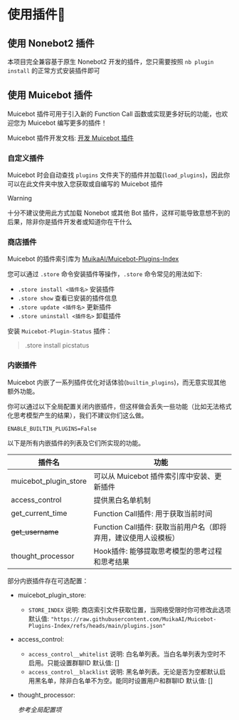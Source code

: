 # 使用插件🧩

## 使用 Nonebot2 插件

本项目完全兼容基于原生 Nonebot2 开发的插件，您只需要按照 `nb plugin install` 的正常方式安装插件即可

## 使用 Muicebot 插件

Muicebot 插件可用于引入新的 Function Call 函数或实现更多好玩的功能，也欢迎您为 Muicebot 编写更多的插件！

Muicebot 插件开发文档: [开发 Muicebot 插件](/develop/plugin)

### 自定义插件

Muicebot 时会自动查找 `plugins` 文件夹下的插件并加载(`load_plugins`)，因此你可以在此文件夹中放入您获取或自编写的 Muicebot 插件

> [!WARNING]
>
> 十分不建议使用此方式加载 Nonebot 或其他 Bot 插件，这样可能导致意想不到的后果，除非你是插件开发者或知道你在干什么

### 商店插件

Muicebot 的插件索引库为 [MuikaAI/Muicebot-Plugins-Index](https://github.com/MuikaAI/Muicebot-Plugins-Index)

您可以通过 `.store` 命令安装插件等操作，`.store` 命令常见的用法如下:

- `.store install <插件名>` 安装插件
- `.store show` 查看已安装的插件信息
- `.store update <插件名>` 更新插件
- `.store uninstall <插件名>` 卸载插件

安装 `Muicebot-Plugin-Status` 插件：

> .store install picstatus


### 内嵌插件

Muicebot 内嵌了一系列插件优化对话体验(`builtin_plugins`)，而无意实现其他额外功能。

你可以通过以下全局配置关闭内嵌插件，但这样做会丢失一些功能（比如无法格式化思考模型产生的结果），我们不建议你们这么做。

```dotenv
ENABLE_BUILTIN_PLUGINS=False
```

以下是所有内嵌插件的列表及它们所实现的功能。

| 插件名                | 功能                                                         |
| --------------------- | ------------------------------------------------------------ |
| muicebot_plugin_store | 可以从 Muicebot 插件索引库中安装、更新插件                   |
| access_control        | 提供黑白名单机制                                             |
| get_current_time      | Function Call插件: 用于获取当前时间                          |
| ~~get_username~~      | Function Call插件: 获取当前用户名（即将弃用，建议使用人设模板） |
| thought_processor     | Hook插件: 能够提取思考模型的思考过程和思考结果               |

部分内嵌插件存在可选配置：

- muicebot_plugin_store:

    - `STORE_INDEX`
        说明: 商店索引文件获取位置，当网络受限时你可修改此选项
        默认值: `"https://raw.githubusercontent.com/MuikaAI/Muicebot-Plugins-Index/refs/heads/main/plugins.json"`

- access_control:

    - `access_control__whitelist`
        说明: 白名单列表。当白名单列表为空时不启用。只能设置群聊ID
        默认值: []
    - `access_control__blacklist`
        说明: 黑名单列表。无论是否为空都默认启用黑名单，除非白名单不为空。能同时设置用户和群聊ID
        默认值: []

- thought_processor:

    *参考全局配置项*